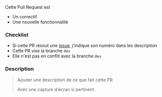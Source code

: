 Cette Pull Request est

- Un correctif
- Une nouvelle fonctionnalité

### Checklist

- Si cette PR résout une [issue](https://github.com/CovidTrackerFr/vitemadose-front/issues), j'indique son numéro dans les description
- Cette PR vise la branche `dev`
- Elle n'est pas en conflit avec la branche `dev`

### Description

> Ajouter une description de ce que fait cette PR
> 
> Avec une capture d'écran si pertinent.
